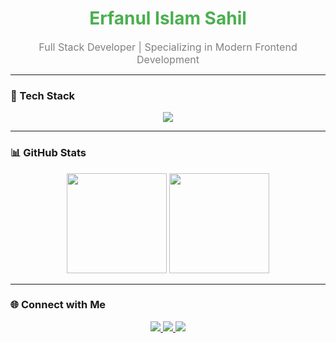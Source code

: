 <h1 align="center">
  <span style="color:#4CAF50;">Erfanul Islam Sahil</span>
</h1>

<p align="center">
  <span style="color:#808080; font-size:16px;">
    Full Stack Developer | Specializing in Modern Frontend Development
  </span>
</p>

---

### 🚀 Tech Stack
<p align="center">
  <img src="https://skillicons.dev/icons?i=react,nextjs,typescript,nodejs,express,mongodb,mongoose,tailwind,git,github" />
</p>

---

### 📊 GitHub Stats
<p align="center">
  <img src="https://github-readme-stats.vercel.app/api?username=erfan-sahil&show_icons=true&theme=tokyonight&hide_border=true" height="160" />
  <img src="https://github-readme-stats.vercel.app/api/top-langs/?username=erfan-sahil&layout=compact&theme=tokyonight&hide_border=true" height="160" />
</p>

---

### 🌐 Connect with Me
<p align="center">
  <a href="mailto:erfansahil20@gmail.com">
    <img src="https://img.shields.io/badge/Email-%23EA4335?style=for-the-badge&logo=gmail&logoColor=white" />
  </a>
  <a href="https://www.linkedin.com/in/erfanul-islam-sahil">
    <img src="https://img.shields.io/badge/LinkedIn-%230077B5?style=for-the-badge&logo=linkedin&logoColor=white" />
  </a>
  <a href="https://github.com/erfan-sahil">
    <img src="https://img.shields.io/badge/GitHub-%23181717?style=for-the-badge&logo=github&logoColor=white" />
  </a>
</p>
